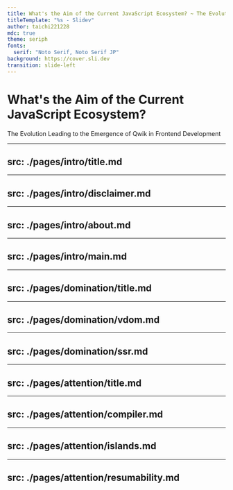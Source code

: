 ```yaml
---
title: What's the Aim of the Current JavaScript Ecosystem? ~ The Evolution Leading to the Emergence of Qwik in Frontend Development ~
titleTemplate: "%s - Slidev"
author: taichi221228
mdc: true
theme: seriph
fonts:
  serif: "Noto Serif, Noto Serif JP"
background: https://cover.sli.dev
transition: slide-left
---
```


# What's the Aim of the Current JavaScript Ecosystem?

The Evolution Leading to the Emergence of Qwik in Frontend Development

---
src: ./pages/intro/title.md
---

---
src: ./pages/intro/disclaimer.md
---

---
src: ./pages/intro/about.md
---

---
src: ./pages/intro/main.md
---

---
src: ./pages/domination/title.md
---

---
src: ./pages/domination/vdom.md
---

---
src: ./pages/domination/ssr.md
---

---
src: ./pages/attention/title.md
---

---
src: ./pages/attention/compiler.md
---

---
src: ./pages/attention/islands.md
---

---
src: ./pages/attention/resumability.md
---
